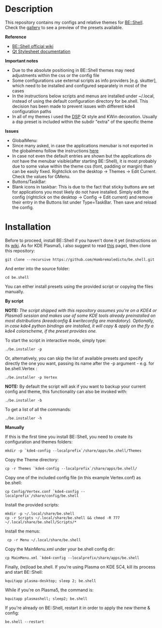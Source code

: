 Description
======

This repository contains my configs and relative themes for [BE::Shell](http://sourceforge.net/p/be-shell/code/ci/master/tree/). 
Check the [gallery](https://github.com/Hombremaledicto/be.shell/wiki/Gallery) to see a preview of the presets available.

**Reference**

- [BE::Shell official wiki](https://sourceforge.net/p/be-shell/wiki/browse_pages/)
- [Qt Stylesheet documentation](http://qt-project.org/doc/qt-4.8/stylesheet-reference.html)

**Important notes** 

- Due to the absolute positioning in BE::Shell themes may need adjustments within the css or the config file
- Some configurations use external scripts as info providers [e.g. skutter], which need to be installed and configured separately in most of the cases
- In the instructions below scripts and menus are installed under ~/.local, instead of using the default configuration directory for be.shell. This decision has been made to prevent issues with different kde4 configuration paths
- In all of my themes i used the [DSP](http://sourceforge.net/p/styleproject/code/ci/master/tree/) Qt style and KWin decoration. Usually a dsp preset is included within the subdir "extra" of the specific theme

**Issues**

- GlobalMenu:
 - Since many asked, in case the applications menubar is not exported in the globalmenu follow the instructions
 [here](https://github.com/Hombremaledicto/be.shell/wiki/Menubar-exportation)
 - In case not even the default entries are shown but the applications *do not* have the menubar visible(after starting BE::Shell), it is most probably due to some value within the theme css (font, padding or margin) than can be easily fixed. Rightclick on the desktop → Themes → Edit Current. Check the values for GMenu.
- Buttons/TaskBar:
 - Blank icons in taskbar: This is due to the fact that sticky buttons are set for applications you most likely do not have installed. Simply edit the config (rightclick on the desktop → Config → Edit current) and remove their entry in the Buttons list under Type=TaskBar. Then save and reload the config.


Installation
======

Before to proceed, install BE::Shell if you haven't done it yet (instructions on its [wiki](http://sourceforge.net/p/be-shell/wiki/Installation/). As for KDE Plasma5, i also suggest to read [this](https://github.com/Hombremaledicto/be.shell/wiki/BE::Shell-on-KF5) page), then clone this repository:

    git clone --recursive https://github.com/Hombremaledicto/be.shell.git

And enter into the source folder:    

    cd be.shell
    
You can either install presets using the provided script or copying the files manually.
   
**By script**

**NOTE:** _The script shipped with this repository assumes you're on a KDE4 or Plasma5 session and makes use of some KDE tools already preinstalled on most distributions (kreadconfig & kwriteconfig are mandatory).
Optionally, in case kde4 python bindings are installed, it will copy & apply on the fly a kde4 colorscheme, if the preset provides one._

To start the script in interactive mode, simply type:

    ./be.installer -p
    
Or, alternatively, you can skip the list of available presets and specify directly the one you want, passing its name after the -p argument - e.g. for be.shell.Vertex :

    ./be.installer -p Vertex
    
**NOTE:** By default the script will ask if you want to backup your current config and theme, this functionality can also be invoked with:

    ./be.installer -b
    
To get a list of all the commands:

    ./be.installer -h
    
 **Manually**
 
If this is the first time you install BE::Shell, you need to create its configuration and themes folders:

    mkdir -p `kde4-config --localprefix`/share/apps/be.shell/Themes
 
Copy the Theme directory: 

    cp -r Themes `kde4-config --localprefix`/share/apps/be.shell/

Copy one of the included config file (in this example Vertex.conf) as be.shell:

    cp Config/Vertex.conf `kde4-config --localprefix`/share/config/be.shell
    
Install the provided scripts:

    mkdir -p ~/.local/share/be.shell
    cp -r Scripts ~/.local/share/be.shell && chmod -R 777 ~/.local/share/be.shell/Scripts/*
    
Install the menus:

     cp -r Menu ~/.local/share/be.shell
    
Copy the MainMenu.xml under your be.shell config dir:

    cp MainMenu.xml `kde4-config --localprefix/share/apps/be.shell
   
Finally, (re)load be.shell. If you're using Plasma on KDE SC4, kill its process and start BE::Shell:

    kquitapp plasma-desktop; sleep 2; be.shell
    
While if you're on Plasma5, the command is:

    kquitapp plasmashell; sleep2; be.shell
    
If you're already on BE::Shell, restart it in order to apply the new theme & config:

    be.shell --restart

